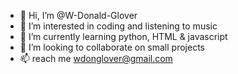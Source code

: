 - 👋 Hi, I’m @W-Donald-Glover
- 👀 I’m interested in coding and listening to music
- 🌱 I’m currently learning python, HTML & javascript
- 💞️ I’m looking to collaborate on small projects
- 📫 reach me wdonglover@gmail.com

<!---
W-Donald-Glover/W-Donald-Glover is a ✨ special ✨ repository because its `README.md` (this file) appears on your GitHub profile.
You can click the Preview link to take a look at your changes.
--->
